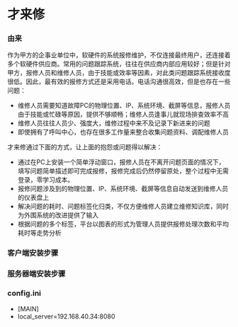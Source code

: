 # 才来修

### 由来
作为甲方的企事业单位中，软硬件的系统报修维护，不仅连接最终用户，还连接着多个软硬件供应商。常用的问题跟踪系统，往往在供应商内部应用较好；但是针对甲方，报修人员和维修人员，由于技能或效率等因素，对此类问题跟踪系统接收度很低。因此，最有效的报修方式还是采用电话。电话沟通很高效，但是也存在一些问题：

- 维修人员需要知道故障PC的物理位置、IP、系统环境、截屏等信息，报修人员由于技能或忙碌等原因，提供不够顺畅；维修人员逢事儿就现场排查效率不高
- 维修人员往往人员少、强度大，维修过程中来不及记录下新进来的问题
- 即使拥有了呼叫中心，也存在很多工作量来整合收集问题资料、调配维修人员

才来修通过下面的方式，让上面的抱怨或问题得以解决：

- 通过在PC上安装一个简单浮动窗口，报修人员在不离开问题页面的情况下，填写问题简单描述即可完成报修，报修完成后仍然停留原处，整个过程中无需登录，零学习成本。
- 报修问题涉及到的物理位置、IP、系统环境、截屏等信息自动发送到维修人员的仪表盘上
- 解决问题的耗时、问题标签化归类，不仅方便维修人员建立维修知识库，同时为外围系统的改进提供了输入
- 根据问题的多个标签，平台以图表的形式为管理人员提供报修处理次数和平均耗时等走势分析

### 客户端安装步骤


### 服务器端安装步骤


### config.ini
- [MAIN]
- local_server=192.168.40.34:8080
